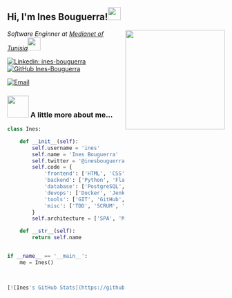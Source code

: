 <h2> Hi, I'm Ines Bouguerra!<img src="https://media.giphy.com/media/fYSnHlufseco8Fh93Z/giphy.gif" width="30"></h2>
<img align='right' src="https://media-exp1.licdn.com/dms/image/C5603AQENO01MFkPO4w/profile-displayphoto-shrink_200_200/0/1563135850022?e=1632960000&v=beta&t=TiR8RGbEPSX0EmTrosnUyuJ0wAjYMepG3n9hr7-zX_I" width="230">
<p><em>Software Enginner at <a href="http://www.unb.br">Medianet of Tunisia</a><img src="https://media.giphy.com/media/WUlplcMpOCEmTGBtBW/giphy.gif" width="30">
</em></p>


[![Linkedin: ines-bouguerra](https://img.shields.io/badge/-inesBouguerra-blue?style=flat-square&logo=Linkedin&logoColor=white&link=https://www.linkedin.com/in/ines-bouguerra/)](https://www.linkedin.com/in/ines-bouguerra/)
[![GitHub Ines-Bouguerra](https://img.shields.io/github/followers/Ines-Bouguerra?label=follow&style=social)](https://github.com/Ines-Bouguerra)

<a href="mailto:ines.bouguerra2207@gmail.com"><img alt="Email" src="https://img.shields.io/badge/Email-ines.bouguerra2207@gmail.com-blue?style=flat-square&logo=gmail"></a>

### <img src="https://media.giphy.com/media/VgCDAzcKvsR6OM0uWg/giphy.gif" width="50"> A little more about me...  



```python
class Ines:

    def __init__(self):
        self.username = 'ines'
        self.name = 'Ines Bouguerra'
        self.twitter = '@inesbouguerra9'
        self.code = {
            'frontend': ['HTML', 'CSS', 'JavaScript', 'ReactJS', 'Angular', 'Boostrap'],
            'backend': ['Python', 'Flask', 'Django', 'Java',, 'Spring' 'NodeJS', 'C#'],
            'database': ['PostgreSQL', 'MySQL', 'SQLite3', 'Mongo DB','Ealasticsearch'],
            'devops': ['Docker', 'Jenkins', 'GitHub Actions'],
            'tools': ['GIT', 'GitHub', 'Pandas', 'Jupyter notebook', 'SQLAlchemy'],
            'misc': ['TDD', 'SCRUM', 'SOLID', 'GNU/Linux']
        }
        self.architecture = ['SPA', 'MVC', 'microservices']

    def __str__(self):
        return self.name


if __name__ == '__main__':
    me = Ines()
    


[![Ines's GitHub Stats](https://github-readme-stats.vercel.app/api?username=Ines-Bouguerra&show_icons=true)](https://github.com/Ines-Bouguerra)


